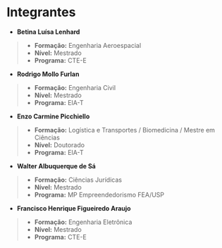 # Integrantes

- **Betina Luísa Lenhard**
> - **Formação:** Engenharia Aeroespacial
> - **Nível:** Mestrado
> - **Programa:** CTE-E

- **Rodrigo Mollo Furlan**
> - **Formação:** Engenharia Civil
> - **Nível:** Mestrado
> - **Programa:** EIA-T

- **Enzo Carmine Picchiello**
> - **Formação:** Logística e Transportes / Biomedicina / Mestre em Ciências 
> - **Nível:** Doutorado
> - **Programa:** EIA-T

- **Walter Albuquerque de Sá**
> - **Formação:** Ciências Jurídicas 
> - **Nível:** Mestrado
> - **Programa:** MP Empreendedorismo FEA/USP

- **Francisco Henrique Figueiredo Araujo**
> - **Formação:** Engenharia Eletrônica
> - **Nível:** Mestrado
> - **Programa:** CTE-E